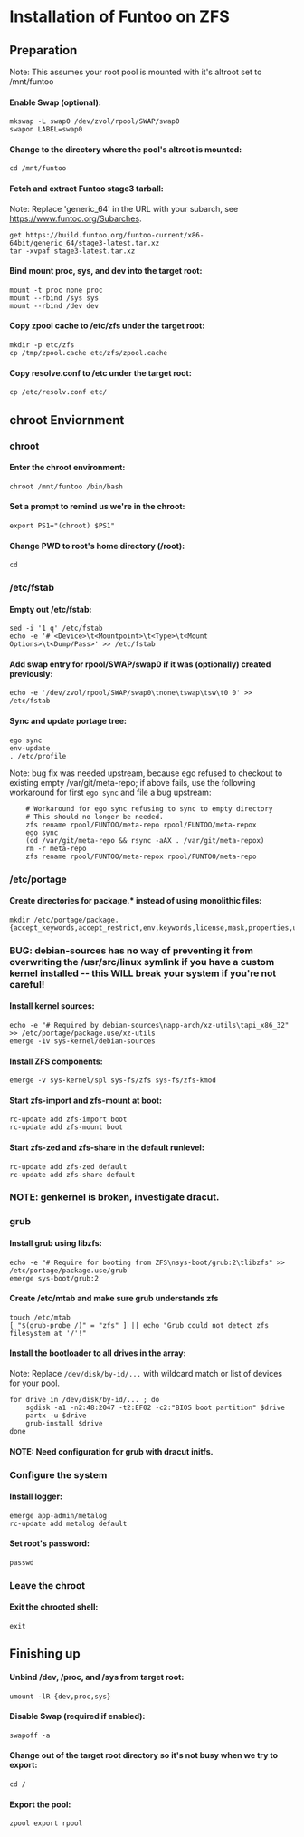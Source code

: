 Installation of Funtoo on ZFS
=============================


## Preparation
Note: This assumes your root pool is mounted with it's altroot set to /mnt/funtoo

#### Enable Swap (optional):
	mkswap -L swap0 /dev/zvol/rpool/SWAP/swap0
	swapon LABEL=swap0

#### Change to the directory where the pool's altroot is mounted:
	cd /mnt/funtoo
	
#### Fetch and extract Funtoo stage3 tarball:
Note: Replace 'generic_64' in the URL with your subarch, see https://www.funtoo.org/Subarches.

	get https://build.funtoo.org/funtoo-current/x86-64bit/generic_64/stage3-latest.tar.xz
	tar -xvpaf stage3-latest.tar.xz

#### Bind mount proc, sys, and dev into the target root:
	mount -t proc none proc
	mount --rbind /sys sys
	mount --rbind /dev dev

#### Copy zpool cache to /etc/zfs under the target root:
	mkdir -p etc/zfs
	cp /tmp/zpool.cache etc/zfs/zpool.cache

#### Copy resolve.conf to /etc under the target root:
	cp /etc/resolv.conf etc/
	
	
## chroot Enviornment

### chroot

#### Enter the chroot environment:
	chroot /mnt/funtoo /bin/bash

#### Set a prompt to remind us we're in the chroot:
	export PS1="(chroot) $PS1"

#### Change PWD to root's home directory (/root):
	cd
	
### /etc/fstab

#### Empty out /etc/fstab:
	sed -i '1 q' /etc/fstab
	echo -e '# <Device>\t<Mountpoint>\t<Type>\t<Mount Options>\t<Dump/Pass>' >> /etc/fstab

#### Add swap entry for rpool/SWAP/swap0 if it was (optionally) created previously:
	echo -e '/dev/zvol/rpool/SWAP/swap0\tnone\tswap\tsw\t0 0' >> /etc/fstab

#### Sync and update portage tree:
	ego sync
	env-update
	. /etc/profile
	
Note: bug fix was needed upstream, because ego refused to checkout to existing empty /var/git/meta-repo; if above fails, use the following workaround for first `ego sync` and file a bug upstream:

		# Workaround for ego sync refusing to sync to empty directory
		# This should no longer be needed.
		zfs rename rpool/FUNTOO/meta-repo rpool/FUNTOO/meta-repox
		ego sync
		(cd /var/git/meta-repo && rsync -aAX . /var/git/meta-repox)
		rm -r meta-repo
		zfs rename rpool/FUNTOO/meta-repox rpool/FUNTOO/meta-repo



### /etc/portage

#### Create directories for package.* instead of using monolithic files:
	mkdir /etc/portage/package.{accept_keywords,accept_restrict,env,keywords,license,mask,properties,unmask,use}


### BUG: debian-sources has no way of preventing it from overwriting the /usr/src/linux symlink if you have a custom kernel installed -- this WILL break your system if you're not careful!
#### Install kernel sources:
	echo -e "# Required by debian-sources\napp-arch/xz-utils\tapi_x86_32" >> /etc/portage/package.use/xz-utils
	emerge -1v sys-kernel/debian-sources

#### Install ZFS components:
	emerge -v sys-kernel/spl sys-fs/zfs sys-fs/zfs-kmod
	
#### Start zfs-import and zfs-mount at boot:
	rc-update add zfs-import boot
	rc-update add zfs-mount boot

#### Start zfs-zed and zfs-share in the default runlevel:
	rc-update add zfs-zed default
	rc-update add zfs-share default

### NOTE: genkernel is broken, investigate dracut.

### grub
#### Install grub using libzfs:
	echo -e "# Require for booting from ZFS\nsys-boot/grub:2\tlibzfs" >> /etc/portage/package.use/grub
	emerge sys-boot/grub:2
#### Create /etc/mtab and make sure grub understands zfs
	touch /etc/mtab
	[ "$(grub-probe /)" = "zfs" ] || echo "Grub could not detect zfs filesystem at '/'!"

#### Install the bootloader to all drives in the array:
Note: Replace `/dev/disk/by-id/...` with wildcard match or list of devices for your pool.

	for drive in /dev/disk/by-id/... ; do
		sgdisk -a1 -n2:48:2047 -t2:EF02 -c2:"BIOS boot partition" $drive
		partx -u $drive
		grub-install $drive
	done

#### NOTE: Need configuration for grub with dracut initfs.

### Configure the system

#### Install logger:
	emerge app-admin/metalog
	rc-update add metalog default

#### Set root's password:
	passwd
	
### Leave the chroot
#### Exit the chrooted shell:
	exit


## Finishing up

#### Unbind /dev, /proc, and /sys from target root:
	umount -lR {dev,proc,sys}
	
#### Disable Swap (required if enabled):
	swapoff -a
	
#### Change out of the target root directory so it's not busy when we try to export:
	cd /
	
#### Export the pool:
	zpool export rpool
